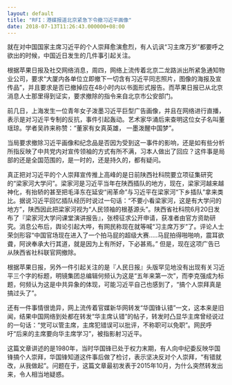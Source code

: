 ```yaml
---
layout: default
title: "RFI：港媒报道北京紧急下令撤习近平画像"
date: 2018-07-13T11:26:43.000000+08:00
---
```


就在对中国国家主席习近平的个人崇拜愈演愈烈，有人讥讽“习主席万岁”都要呼之欲出的时候，中国近日发生的几件事引起关注。

根据苹果日报及社交网络消息，周四，网络上流传着北京二龙路派出所紧急通知物业公司，要求“大厦内各单位立即撤下一切含有习近平同志照片，图像的海报及宣传品”，并且要求是否已撤掉应在48小时内以书面形式报告。而苹果日报已从北京消息人士那里得到证实，要求撤除的指令来自北京市公安部门。

前几日，上海发生一位青年女子泼墨习近平巨型广告画像，并且在网络进行直播，表示是对习近平专制的反抗，事件引起轰动。艺术家华涌后来查明这位女子名叫董瑶琼。学者吴祚来称赞：“董家有女真英雄， 一墨泼醒中国梦”。

当局要求撤除习近平画像和纪念品是否因为受到这一事件的影响，还是如有些分析所指反映了中共党内对宣传领袖的方式有所不满，习本人做出了回应？这件事是局部的还是全国范围的，是一时的，还是持久的，都有疑问。

真正把对习近平的个人崇拜宣传推上高峰的是日前陕西社科院要立项征集研究的“梁家河大学问”。梁家河是习近平当年在陕西插队的地方，现在，梁家河越来越神化，有抬轿的甚至把毛泽东在延安“闹革命”与习近平在梁家河“下乡插队”拿来类比。据说习近平回忆插队经历时说过一句话：“不要小看梁家河，这是有大学问的地方”，陕西因此把梁家河视为“人民领袖的根基源头”。陕西省社科院6月20日发布了『梁家河大学问课堂演讲报告』，张榜征求公开申请，获准者由官方资助研究。消息公布后，舆论引起大哗，有网民称现在就等喊“习主席万岁”了。评论人士荣剑形容“中国官场现在进入了一个拍马屁的超级大赛…..马屁拍得啪啪响，震耳欲聋，阿谀奉承大行其道，就是因为上有所好，下必甚焉。” 但是，现在这项广告已从陕西省社科联官网撤除。

根据苹果日报，另外一件引起关注的是『人民日报』头版罕见地没有出现有关习近平三个字的标题，明镜集团总编辑何频认为这是“五年来第一次”，而李克强成为标题，何频认为这是中共异象的体现，可能习近平自己也感到了，“搞个人崇拜真是搞过头了”。

还有一件事情很诡异，网上流传着官媒新华网转发“华国锋认错”一文，这本来是旧闻，结果中国网络到处都在转发“华主席认错”的帖子，转发时凸显华主席曾经说过的一句话：“党可以管主席，主席犯错误可以批评，不称职可以免职”。网民呼吁“后来的主席要向华主席学习”，被指影射习近平。

这篇文章讲述的是1980年，当时华国锋已处于权力末期，有人向中纪委反映华国锋搞个人崇拜，华国锋知道这件事后做了检讨，表示坚决反对个人崇拜，“有错就改，从我做起”。问题在于，这篇文章最初发表于2015年10月，为什么突然转发出来，令人相当地疑惑。

